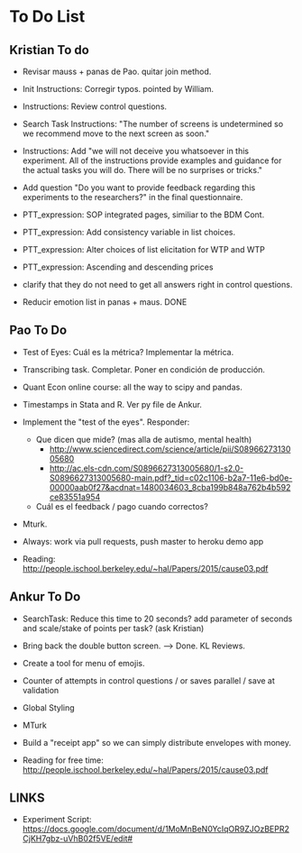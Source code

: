 # To Do List

## Kristian To do
    
+ Revisar mauss + panas de Pao. quitar join method.  

+ Init Instructions: Corregir typos. pointed by William.

+ Instructions: Review control questions.

* Search Task Instructions: "The number of screens is undetermined so we recommend move to the next screen as soon." 

* Instructions: Add "we will not deceive you whatsoever in this experiment. All of the instructions provide examples
and guidance for the actual tasks you will do. There will be no surprises or tricks."        
  
* Add question "Do you want to provide feedback regarding this experiments to the researchers?" in the final questionnaire.

- PTT_expression: SOP integrated pages, similiar to the BDM Cont. 
 
- PTT_expression: Add consistency variable in list choices.

- PTT_expression: Alter choices of list elicitation for WTP and WTP

- PTT_expression: Ascending and descending prices

- clarify that they do not need to get all answers right in control questions.

- Reducir emotion list in panas + maus. DONE


## Pao To Do

* Test of Eyes: Cuál es la métrica? Implementar la métrica.

* Transcribing task. Completar. Poner en condición de producción.
 
* Quant Econ online course: all the way to scipy and pandas. 

* Timestamps in Stata and R. Ver py file de Ankur.
    
* Implement the "test of the eyes". Responder: 
    * Que dicen que mide? (mas alla de autismo, mental health) 
        * http://www.sciencedirect.com/science/article/pii/S0896627313005680
        * http://ac.els-cdn.com/S0896627313005680/1-s2.0-S0896627313005680-main.pdf?_tid=c02c1106-b2a7-11e6-bd0e-00000aab0f27&acdnat=1480034603_8cba199b848a762b4b592ce83551a954
    * Cuál es el feedback / pago cuando correctos?
     
* Mturk. 

- Always: work via pull requests, push master to heroku demo app

- Reading: http://people.ischool.berkeley.edu/~hal/Papers/2015/cause03.pdf


## Ankur To Do

* SearchTask: Reduce this time to 20 seconds? add parameter of seconds and scale/stake of points per task? (ask Kristian)

* Bring back the double button screen. --> Done. KL Reviews. 
 
* Create a tool for menu of emojis. 

* Counter of attempts in control questions / or saves parallel / save at validation

* Global Styling 

* MTurk

* Build a "receipt app" so we can simply distribute envelopes with money.

* Reading for free time: http://people.ischool.berkeley.edu/~hal/Papers/2015/cause03.pdf


## LINKS

* Experiment Script:
 https://docs.google.com/document/d/1MoMnBeN0YcIqOR9ZJOzBEPR2CjKH7gbz-uVhB02f5VE/edit#



<!-- ________________________________________________________________-->

<!--* additional task.?-->

<!--* "it’s in your best interest to just answer truthfully"-->

<!--* add example in instructions.-->
